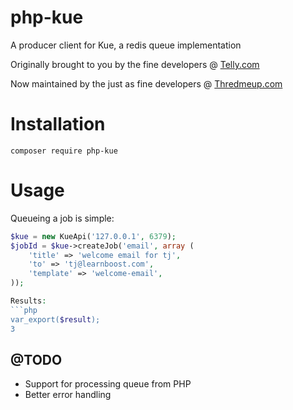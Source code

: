 php-kue
=======

A producer client for Kue, a redis queue implementation

Originally brought to you by the fine developers @ [Telly.com](http://telly.com/)

Now maintained by the just as fine developers @ [Thredmeup.com](http://threadmeup.com/)

# Installation

```
composer require php-kue
```

# Usage

Queueing a job is simple:

```php
$kue = new KueApi('127.0.0.1', 6379);
$jobId = $kue->createJob('email', array (
	'title' => 'welcome email for tj',
	'to' => 'tj@learnboost.com',
	'template' => 'welcome-email',
));

Results:
```php
var_export($result);
3
```
## @TODO

 * Support for processing queue from PHP
 * Better error handling
